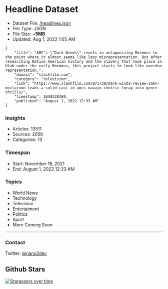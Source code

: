 # Headline Dataset

- Dataset File: [/headlines.json](https://raw.githubusercontent.com/fwd/news/master/headlines.json) 
- File Type: JSON
- File Size: ~**5MB**
- Updated: Aug 1, 2022 1:05 AM

```
{
    "title": "AMC’s \"Dark Winds\" revels in antagonizing Mormons to the point where it almost seems like lazy misrepresentation. But after researching Native American history and the slavery that took place in Utah under the early Mormons, this project starts to look like overdue representation.",
    "domain": "slashfilm.com",
    "category": "television",
    "link": "https://www.slashfilm.com/871730/dark-winds-review-zahn-mcclarnon-leads-a-solid-cast-in-amcs-navajo-centric-foray-into-genre-thrills/",
    "timestamp": 1659328380,
    "published": "August 1, 2022 12:33 AM"
}
```

### Insights

- Articles: 13511
- Sources: 2058
- Categories: 13

### Timespan

- Start: November 16, 2021
- End: August 1, 2022 12:33 AM

### Topics

- World News
- Technology
- Television
- Entertaiment
- Politics
- Sport
- More Coming Soon

---

### Contact 

Twitter: [@nano2dev](https://twitter.com/nano2dev)

## Github Stars

[![Stargazers over time](https://starchart.cc/fwd/news.svg)](https://starchart.cc/fwd/news)
	